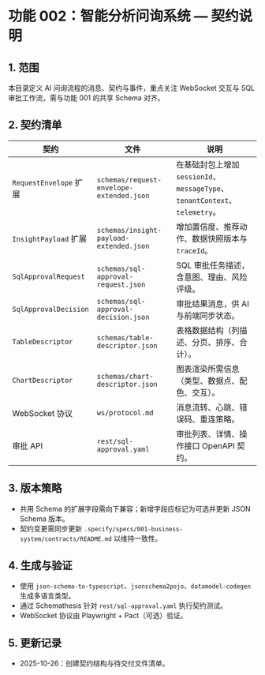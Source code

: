 # 功能 002：智能分析问询系统 — 契约说明

## 1. 范围

本目录定义 AI 问询流程的消息、契约与事件，重点关注 WebSocket 交互与 SQL 审批工作流，需与功能 001 的共享 Schema 对齐。

## 2. 契约清单

| 契约 | 文件 | 说明 |
| ---- | ---- | ---- |
| `RequestEnvelope` 扩展 | `schemas/request-envelope-extended.json` | 在基础封包上增加 `sessionId`、`messageType`、`tenantContext`、`telemetry`。 |
| `InsightPayload` 扩展 | `schemas/insight-payload-extended.json` | 增加置信度、推荐动作、数据快照版本与 `traceId`。 |
| `SqlApprovalRequest` | `schemas/sql-approval-request.json` | SQL 审批任务描述，含意图、理由、风险评级。 |
| `SqlApprovalDecision` | `schemas/sql-approval-decision.json` | 审批结果消息，供 AI 与前端同步状态。 |
| `TableDescriptor` | `schemas/table-descriptor.json` | 表格数据结构（列描述、分页、排序、合计）。 |
| `ChartDescriptor` | `schemas/chart-descriptor.json` | 图表渲染所需信息（类型、数据点、配色、交互）。 |
| WebSocket 协议 | `ws/protocol.md` | 消息流转、心跳、错误码、重连策略。 |
| 审批 API | `rest/sql-approval.yaml` | 审批列表、详情、操作接口 OpenAPI 契约。 |

## 3. 版本策略

- 共用 Schema 的扩展字段需向下兼容；新增字段应标记为可选并更新 JSON Schema 版本。
- 契约变更需同步更新 `.specify/specs/001-business-system/contracts/README.md` 以维持一致性。

## 4. 生成与验证

- 使用 `json-schema-to-typescript`、`jsonschema2pojo`、`datamodel-codegen` 生成多语言类型。
- 通过 Schemathesis 针对 `rest/sql-approval.yaml` 执行契约测试。
- WebSocket 协议由 Playwright + Pact（可选）验证。

## 5. 更新记录

- 2025-10-26：创建契约结构与待交付文件清单。
